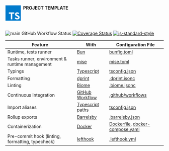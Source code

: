 <div style='display: flex'>
  <img alt='ts icon' width='50' src='https://raw.githubusercontent.com/devicons/devicon/master/icons/typescript/typescript-original.svg'/>
  <span style='font-weight: bold'>&nbsp;&nbsp<strong>PROJECT TEMPLATE</strong></span>
</div>
<br/>

![main GitHub Workflow Status](https://img.shields.io/github/actions/workflow/status/sripwoud/ts-template/main.yaml?branch=main&label=main)
[![Coverage Status](https://coveralls.io/repos/github/r1oga/ts-template/badge.svg?branch=main)](https://coveralls.io/github/r1oga/ts-template?branch=main)
[![js-standard-style](https://img.shields.io/badge/code%20style-standard-brightgreen.svg)](http://standardjs.com)

| Feature                                          | With                                                                  | Configuration File                                                                                                    |
| ------------------------------------------------ | --------------------------------------------------------------------- | --------------------------------------------------------------------------------------------------------------------- |
| Runtime, tests runner                            | [Bun](https://bun.sh)                                                 | [bunfig.toml](./bunfig.toml)                                                                                          |
| Tasks runner, environment & runtime management   | [mise](https://mise.dev/)                                             | [mise.toml](./mise.toml)                                                                                              |
| Typings                                          | [Typescript](https://www.typescriptlang.org/)                         | [tsconfig.json](./tsconfig.json)                                                                                      |
| Formatting                                       | [dprint](https://dprint.dev/)                                         | [.dprint.jsonc](./.biome.json)                                                                                        |
| Linting                                          | [Biome](https://biomejs.dev/)                                         | [.biome.jsonc](./.biome.jsonc)                                                                                        |
| Continuous Integration                           | [GitHub Workflow](https://docs.github.com/en/actions/using-workflows) | [.github/workflows](./.github/workflows)                                                                              |
| Import aliases                                   | [Typescript paths](https://www.typescriptlang.org/tsconfig#paths)     | [tsconfig.json](https://github.com/r1oga/ts-template/blob/5d6983a6d28429b9dd256edf40bad5ee48c33d9c/tsconfig.json#L26) |
| Rollup exports                                   | [Barrelsby](https://github.com/bencoveney/barrelsby)                  | [.barrelsby.json](./.barrelsby.json)                                                                                  |
| Containerization                                 | [Docker](https://www.docker.com/)                                     | [Dockerfile](./Dockerfile), [docker-compose.yaml](./docker-compose.yaml)                                              |
| Pre-commit hook (linting, formatting, typecheck) | [lefthook](https://github.com/evilmartians/lefthook/)                 | [.lefthook.yml](./.lefthook.yml)                                                                                      |
